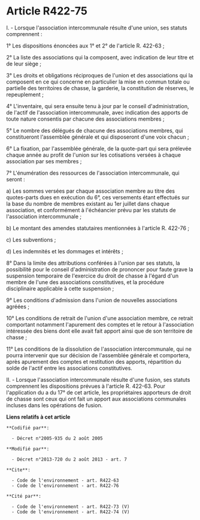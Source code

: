 # Article R422-75

I. - Lorsque l'association intercommunale résulte d'une union, ses statuts comprennent :  

1° Les dispositions énoncées aux 1° et 2° de l'article R. 422-63 ; 

2° La liste des associations qui la composent, avec indication de leur titre et de leur siège ; 

3° Les droits et obligations réciproques de l'union et des associations qui la composent en ce qui concerne en particulier la
mise en commun totale ou partielle des territoires de chasse, la garderie, la constitution de réserves, le repeuplement ; 

4° L'inventaire, qui sera ensuite tenu à jour par le conseil d'administration, de l'actif de l'association intercommunale,
avec indication des apports de toute nature consentis par chacune des associations membres ; 

5° Le nombre des délégués de chacune des associations membres, qui constitueront l'assemblée générale et qui disposeront
d'une voix chacun ; 

6° La fixation, par l'assemblée générale, de la quote-part qui sera prélevée chaque année au profit de l'union sur les
cotisations versées à chaque association par ses membres ; 

7° L'énumération des ressources de l'association intercommunale, qui seront : 

a) Les sommes versées par chaque association membre au titre des quotes-parts dues en exécution du 6°, ces versements étant
effectués sur la base du nombre de membres existant au 1er juillet dans chaque association, et conformément à l'échéancier
prévu par les statuts de l'association intercommunale ; 

b) Le montant des amendes statutaires mentionnées à l'article R. 422-76 ; 

c) Les subventions ; 

d) Les indemnités et les dommages et intérêts ; 

8° Dans la limite des attributions conférées à l'union par ses statuts, la possibilité pour le conseil d'administration de
prononcer pour faute grave la suspension temporaire de l'exercice du droit de chasse à l'égard d'un membre de l'une des
associations constitutives, et la procédure disciplinaire applicable à cette suspension ; 

9° Les conditions d'admission dans l'union de nouvelles associations agréées ; 

10° Les conditions de retrait de l'union d'une association membre, ce retrait comportant notamment l'apurement des comptes et
le retour à l'association intéressée des biens dont elle avait fait apport ainsi que de son territoire de chasse ; 

11° Les conditions de la dissolution de l'association intercommunale, qui ne pourra intervenir que sur décision de
l'assemblée générale et comportera, après apurement des comptes et restitution des apports, répartition du solde de l'actif
entre les associations constitutives.

II. - Lorsque l'association intercommunale résulte d'une fusion, ses statuts comprennent les dispositions prévues à l'article
R. 422-63. Pour l'application du a du 17° de cet article, les propriétaires apporteurs de droit de chasse sont ceux qui ont
fait un apport aux associations communales incluses dans les opérations de fusion.

**Liens relatifs à cet article**

	**Codifié par**:

	  - Décret n°2005-935 du 2 août 2005

	**Modifié par**:

	  - Décret n°2013-720 du 2 août 2013 - art. 7

	**Cite**:

	  - Code de l'environnement - art. R422-63
	  - Code de l'environnement - art. R422-76

	**Cité par**:

	  - Code de l'environnement - art. R422-73 (V)
	  - Code de l'environnement - art. R422-74 (V)
